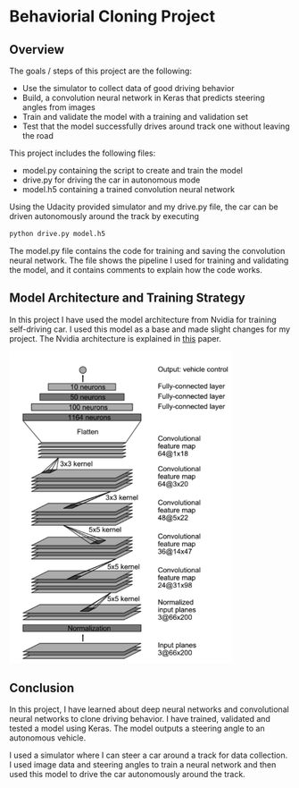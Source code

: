 # Behaviorial Cloning Project

Overview
---
The goals / steps of this project are the following:
* Use the simulator to collect data of good driving behavior
* Build, a convolution neural network in Keras that predicts steering angles from images
* Train and validate the model with a training and validation set
* Test that the model successfully drives around track one without leaving the road

This project includes the following files:
* model.py containing the script to create and train the model
* drive.py for driving the car in autonomous mode
* model.h5 containing a trained convolution neural network

Using the Udacity provided simulator and my drive.py file, the car can be driven autonomously around the track by executing 
```sh
python drive.py model.h5
```
The model.py file contains the code for training and saving the convolution neural network. The file shows the pipeline I used for training and validating the model, and it contains comments to explain how the code works.

Model Architecture and Training Strategy
---
In this project I have used the model architecture from Nvidia for training self-driving car. I used this model as a base and made slight changes for my project. The Nvidia architecture is explained in [this](https://images.nvidia.com/content/tegra/automotive/images/2016/solutions/pdf/end-to-end-dl-using-px.pdf) paper.

<img src="./Images/nVidia_model.png?raw=true" width="400px">


Conclusion
---
In this project, I have learned about deep neural networks and convolutional neural networks to clone driving behavior. I have trained, validated and tested a model using Keras. The model outputs a steering angle to an autonomous vehicle.

I used a simulator where I can steer a car around a track for data collection. I used image data and steering angles to train a neural network and then used this model to drive the car autonomously around the track.


